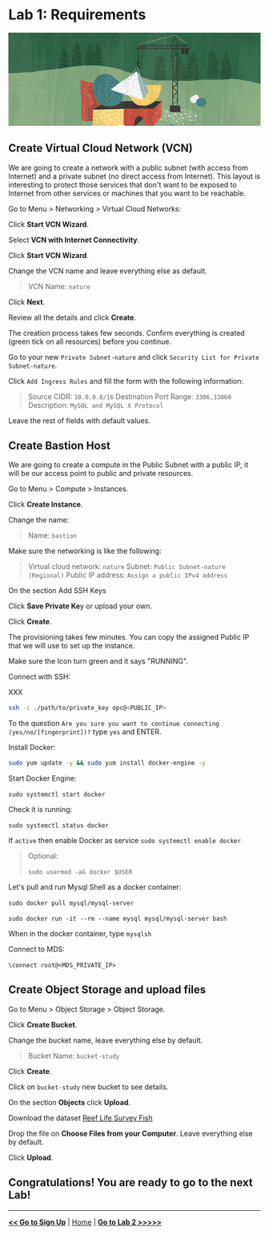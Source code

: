 # Lab 1: Requirements

![Requirements](./images/requirements.png)

## Create Virtual Cloud Network (VCN)

We are going to create a network with a public subnet (with access from Internet) and a private subnet (no direct access from Internet). This layout is interesting to protect those services that don't want to be exposed to Internet from other services or machines that you want to be reachable.

Go to Menu > Networking > Virtual Cloud Networks:

Click **Start VCN Wizard**.

Select **VCN with Internet Connectivity**.

Click **Start VCN Wizard**.

Change the VCN name and leave everything else as default.

> VCN Name: `nature`

Click **Next**.

Review all the details and click **Create**.

The creation process takes few seconds. Confirm everything is created (green tick on all resources) before you continue.

Go to your new `Private Subnet-nature` and click `Security List for Private Subnet-nature`.

Click `Add Ingress Rules` and fill the form with the following information:

> Source CIDR: `10.0.0.0/16`
> Destination Port Range: `3306,33060`
> Description: `MySQL and MySQL X Protocol`

Leave the rest of fields with default values.

## Create Bastion Host

We are going to create a compute in the Public Subnet with a public IP, it will be our access point to public and private resources.

Go to Menu > Compute > Instances.

Click **Create Instance**.

Change the name:

> Name: `bastion`

Make sure the networking is like the following:

> Virtual cloud network: `nature`
> Subnet: `Public Subnet-nature (Regional)`
> Public IP address: `Assign a public IPv4 address`

On the section Add SSH Keys

Click **Save Private Ke**y or upload your own.

Click **Create**.

The provisioning takes few minutes. You can copy the assigned Public IP that we will use to set up the instance.

Make sure the Icon turn green and it says "RUNNING".

Connect with SSH:

XXX

```bash
ssh -i ./path/to/private_key opc@<PUBLIC_IP>
```

To the question `Are you sure you want to continue connecting (yes/no/[fingerprint])?` type `yes` and ENTER.

Install Docker:

```bash
sudo yum update -y && sudo yum install docker-engine -y
```

Start Docker Engine:

`sudo systemctl start docker`

Check it is running:

`sudo systemctl status docker`

If `active` then enable Docker as service 
`sudo systemctl enable docker`

> Optional:
> 
> `sudo usermod -aG docker $USER`

Let's pull and run Mysql Shell as a docker container:

`sudo docker pull mysql/mysql-server`

`sudo docker run -it --rm --name mysql mysql/mysql-server bash`

When in the docker container, type `mysqlsh`

Connect to MDS:

`\connect root@<MDS_PRIVATE_IP>`

## Create Object Storage and upload files

Go to Menu > Object Storage > Object Storage.

Click **Create Bucket**.

Change the bucket name, leave everything else by default.

> Bucket Name: `bucket-study`

Click **Create**.

Click on `bucket-study` new bucket to see details.

On the section **Objects** click **Upload**.

Download the dataset [Reef Life Survey Fish](./files/reef_life_survey_fish.csv)

Drop the file on **Choose Files from your Computer**. Leave everything else by default.

Click **Upload**.

## Congratulations! You are ready to go to the next Lab!

---

[**<< Go to Sign Up**](../lab0/README.md) | [Home](../README.md) | [**Go to Lab 2 >>>>>**](../lab2/README.md)